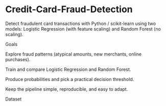 # Credit-Card-Fraud-Detection
Detect fraudulent card transactions with Python / scikit-learn using two models:
Logistic Regression (with feature scaling) and Random Forest (no scaling).

Goals

Explore fraud patterns (atypical amounts, new merchants, online purchases).

Train and compare Logistic Regression and Random Forest.

Produce probabilities and pick a practical decision threshold.

Keep the pipeline simple, reproducible, and easy to adapt.

Dataset
